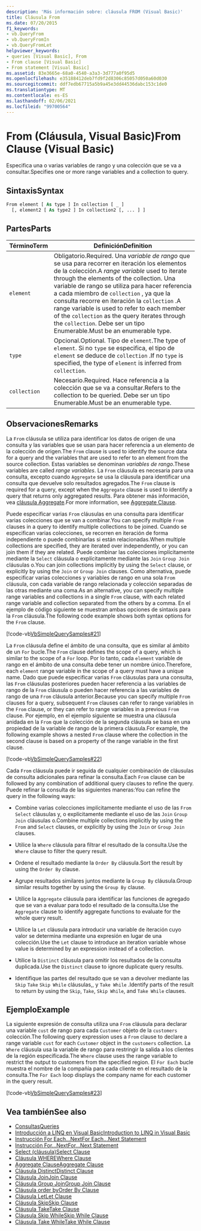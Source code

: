 ```yaml
---
description: 'Más información sobre: cláusula FROM (Visual Basic)'
title: Cláusula From
ms.date: 07/20/2015
f1_keywords:
- vb.QueryFrom
- vb.QueryFromIn
- vb.QueryFromLet
helpviewer_keywords:
- queries [Visual Basic], From
- From clause [Visual Basic]
- From statement [Visual Basic]
ms.assetid: 83e3665e-68a0-4540-a3a3-3d777a0f95d5
ms.openlocfilehash: e35188412deb7fd9f2d8306c85057d050a60d030
ms.sourcegitcommit: ddf7edb67715a5b9a45e3dd44536dabc153c1de0
ms.translationtype: MT
ms.contentlocale: es-ES
ms.lasthandoff: 02/06/2021
ms.locfileid: "99700564"
---
```

# <a name="from-clause-visual-basic"></a><span data-ttu-id="958cd-103">From (Cláusula, Visual Basic)</span><span class="sxs-lookup"><span data-stu-id="958cd-103">From Clause (Visual Basic)</span></span>

<span data-ttu-id="958cd-104">Especifica una o varias variables de rango y una colección que se va a consultar.</span><span class="sxs-lookup"><span data-stu-id="958cd-104">Specifies one or more range variables and a collection to query.</span></span>  
  
## <a name="syntax"></a><span data-ttu-id="958cd-105">Sintaxis</span><span class="sxs-lookup"><span data-stu-id="958cd-105">Syntax</span></span>  
  
```vb  
From element [ As type ] In collection [ _ ]  
  [, element2 [ As type2 ] In collection2 [, ... ] ]  
```  
  
## <a name="parts"></a><span data-ttu-id="958cd-106">Partes</span><span class="sxs-lookup"><span data-stu-id="958cd-106">Parts</span></span>  
  
|<span data-ttu-id="958cd-107">Término</span><span class="sxs-lookup"><span data-stu-id="958cd-107">Term</span></span>|<span data-ttu-id="958cd-108">Definición</span><span class="sxs-lookup"><span data-stu-id="958cd-108">Definition</span></span>|  
|---|---|  
|`element`|<span data-ttu-id="958cd-109">Obligatorio.</span><span class="sxs-lookup"><span data-stu-id="958cd-109">Required.</span></span> <span data-ttu-id="958cd-110">Una *variable de rango* que se usa para recorrer en iteración los elementos de la colección.</span><span class="sxs-lookup"><span data-stu-id="958cd-110">A *range variable* used to iterate through the elements of the collection.</span></span> <span data-ttu-id="958cd-111">Una variable de rango se utiliza para hacer referencia a cada miembro de `collection` , ya que la consulta recorre en iteración la `collection` .</span><span class="sxs-lookup"><span data-stu-id="958cd-111">A range variable is used to refer to each member of the `collection` as the query iterates through the `collection`.</span></span> <span data-ttu-id="958cd-112">Debe ser un tipo Enumerable.</span><span class="sxs-lookup"><span data-stu-id="958cd-112">Must be an enumerable type.</span></span>|  
|`type`|<span data-ttu-id="958cd-113">Opcional.</span><span class="sxs-lookup"><span data-stu-id="958cd-113">Optional.</span></span> <span data-ttu-id="958cd-114">Tipo de `element`.</span><span class="sxs-lookup"><span data-stu-id="958cd-114">The type of `element`.</span></span> <span data-ttu-id="958cd-115">Si no `type` se especifica, el tipo de `element` se deduce de `collection` .</span><span class="sxs-lookup"><span data-stu-id="958cd-115">If no `type` is specified, the type of `element` is inferred from `collection`.</span></span>|  
|`collection`|<span data-ttu-id="958cd-116">Necesario.</span><span class="sxs-lookup"><span data-stu-id="958cd-116">Required.</span></span> <span data-ttu-id="958cd-117">Hace referencia a la colección que se va a consultar.</span><span class="sxs-lookup"><span data-stu-id="958cd-117">Refers to the collection to be queried.</span></span> <span data-ttu-id="958cd-118">Debe ser un tipo Enumerable.</span><span class="sxs-lookup"><span data-stu-id="958cd-118">Must be an enumerable type.</span></span>|  
  
## <a name="remarks"></a><span data-ttu-id="958cd-119">Observaciones</span><span class="sxs-lookup"><span data-stu-id="958cd-119">Remarks</span></span>  

 <span data-ttu-id="958cd-120">La `From` cláusula se utiliza para identificar los datos de origen de una consulta y las variables que se usan para hacer referencia a un elemento de la colección de origen.</span><span class="sxs-lookup"><span data-stu-id="958cd-120">The `From` clause is used to identify the source data for a query and the variables that are used to refer to an element from the source collection.</span></span> <span data-ttu-id="958cd-121">Estas variables se denominan *variables de rango*.</span><span class="sxs-lookup"><span data-stu-id="958cd-121">These variables are called *range variables*.</span></span> <span data-ttu-id="958cd-122">La `From` cláusula es necesaria para una consulta, excepto cuando `Aggregate` se usa la cláusula para identificar una consulta que devuelve solo resultados agregados.</span><span class="sxs-lookup"><span data-stu-id="958cd-122">The `From` clause is required for a query, except when the `Aggregate` clause is used to identify a query that returns only aggregated results.</span></span> <span data-ttu-id="958cd-123">Para obtener más información, vea [cláusula Aggregate](aggregate-clause.md).</span><span class="sxs-lookup"><span data-stu-id="958cd-123">For more information, see [Aggregate Clause](aggregate-clause.md).</span></span>  
  
 <span data-ttu-id="958cd-124">Puede especificar varias `From` cláusulas en una consulta para identificar varias colecciones que se van a combinar.</span><span class="sxs-lookup"><span data-stu-id="958cd-124">You can specify multiple `From` clauses in a query to identify multiple collections to be joined.</span></span> <span data-ttu-id="958cd-125">Cuando se especifican varias colecciones, se recorren en iteración de forma independiente o puede combinarlas si están relacionadas.</span><span class="sxs-lookup"><span data-stu-id="958cd-125">When multiple collections are specified, they are iterated over independently, or you can join them if they are related.</span></span> <span data-ttu-id="958cd-126">Puede combinar las colecciones implícitamente mediante la `Select` cláusula o explícitamente mediante las `Join` `Group Join` cláusulas o.</span><span class="sxs-lookup"><span data-stu-id="958cd-126">You can join collections implicitly by using the `Select` clause, or explicitly by using the `Join` or `Group Join` clauses.</span></span> <span data-ttu-id="958cd-127">Como alternativa, puede especificar varias colecciones y variables de rango en una sola `From` cláusula, con cada variable de rango relacionada y colección separadas de las otras mediante una coma.</span><span class="sxs-lookup"><span data-stu-id="958cd-127">As an alternative, you can specify multiple range variables and collections in a single `From` clause, with each related range variable and collection separated from the others by a comma.</span></span> <span data-ttu-id="958cd-128">En el ejemplo de código siguiente se muestran ambas opciones de sintaxis para la `From` cláusula.</span><span class="sxs-lookup"><span data-stu-id="958cd-128">The following code example shows both syntax options for the `From` clause.</span></span>  
  
 [!code-vb[VbSimpleQuerySamples#21](~/samples/snippets/visualbasic/VS_Snippets_VBCSharp/VbSimpleQuerySamples/VB/QuerySamples1.vb#21)]  
  
 <span data-ttu-id="958cd-129">La `From` cláusula define el ámbito de una consulta, que es similar al ámbito de un `For` bucle.</span><span class="sxs-lookup"><span data-stu-id="958cd-129">The `From` clause defines the scope of a query, which is similar to the scope of a `For` loop.</span></span> <span data-ttu-id="958cd-130">Por lo tanto, cada `element` variable de rango en el ámbito de una consulta debe tener un nombre único.</span><span class="sxs-lookup"><span data-stu-id="958cd-130">Therefore, each `element` range variable in the scope of a query must have a unique name.</span></span> <span data-ttu-id="958cd-131">Dado que puede especificar varias `From` cláusulas para una consulta, las `From` cláusulas posteriores pueden hacer referencia a las variables de rango de la `From` cláusula o pueden hacer referencia a las variables de rango de una `From` cláusula anterior.</span><span class="sxs-lookup"><span data-stu-id="958cd-131">Because you can specify multiple `From` clauses for a query, subsequent `From` clauses can refer to range variables in the `From` clause, or they can refer to range variables in a previous `From` clause.</span></span> <span data-ttu-id="958cd-132">Por ejemplo, en el ejemplo siguiente se muestra una cláusula anidada en la `From` que la colección de la segunda cláusula se basa en una propiedad de la variable de rango de la primera cláusula.</span><span class="sxs-lookup"><span data-stu-id="958cd-132">For example, the following example shows a nested `From` clause where the collection in the second clause is based on a property of the range variable in the first clause.</span></span>  
  
 [!code-vb[VbSimpleQuerySamples#22](~/samples/snippets/visualbasic/VS_Snippets_VBCSharp/VbSimpleQuerySamples/VB/QuerySamples1.vb#22)]  
  
 <span data-ttu-id="958cd-133">Cada `From` cláusula puede ir seguida de cualquier combinación de cláusulas de consulta adicionales para refinar la consulta.</span><span class="sxs-lookup"><span data-stu-id="958cd-133">Each `From` clause can be followed by any combination of additional query clauses to refine the query.</span></span> <span data-ttu-id="958cd-134">Puede refinar la consulta de las siguientes maneras:</span><span class="sxs-lookup"><span data-stu-id="958cd-134">You can refine the query in the following ways:</span></span>  
  
- <span data-ttu-id="958cd-135">Combine varias colecciones implícitamente mediante el uso de las `From` `Select` cláusulas y, o explícitamente mediante el uso de las `Join` `Group Join` cláusulas o.</span><span class="sxs-lookup"><span data-stu-id="958cd-135">Combine multiple collections implicitly by using the `From` and `Select` clauses, or explicitly by using the `Join` or `Group Join` clauses.</span></span>  
  
- <span data-ttu-id="958cd-136">Utilice la `Where` cláusula para filtrar el resultado de la consulta.</span><span class="sxs-lookup"><span data-stu-id="958cd-136">Use the `Where` clause to filter the query result.</span></span>  
  
- <span data-ttu-id="958cd-137">Ordene el resultado mediante la `Order By` cláusula.</span><span class="sxs-lookup"><span data-stu-id="958cd-137">Sort the result by using the `Order By` clause.</span></span>  
  
- <span data-ttu-id="958cd-138">Agrupe resultados similares juntos mediante la `Group By` cláusula.</span><span class="sxs-lookup"><span data-stu-id="958cd-138">Group similar results together by using the `Group By` clause.</span></span>  
  
- <span data-ttu-id="958cd-139">Utilice la `Aggregate` cláusula para identificar las funciones de agregado que se van a evaluar para todo el resultado de la consulta.</span><span class="sxs-lookup"><span data-stu-id="958cd-139">Use the `Aggregate` clause to identify aggregate functions to evaluate for the whole query result.</span></span>  
  
- <span data-ttu-id="958cd-140">Utilice la `Let` cláusula para introducir una variable de iteración cuyo valor se determina mediante una expresión en lugar de una colección.</span><span class="sxs-lookup"><span data-stu-id="958cd-140">Use the `Let` clause to introduce an iteration variable whose value is determined by an expression instead of a collection.</span></span>  
  
- <span data-ttu-id="958cd-141">Utilice la `Distinct` cláusula para omitir los resultados de la consulta duplicada.</span><span class="sxs-lookup"><span data-stu-id="958cd-141">Use the `Distinct` clause to ignore duplicate query results.</span></span>  
  
- <span data-ttu-id="958cd-142">Identifique las partes del resultado que se van a devolver mediante las `Skip` `Take` `Skip While` cláusulas,, y `Take While` .</span><span class="sxs-lookup"><span data-stu-id="958cd-142">Identify parts of the result to return by using the `Skip`, `Take`, `Skip While`, and `Take While` clauses.</span></span>  
  
## <a name="example"></a><span data-ttu-id="958cd-143">Ejemplo</span><span class="sxs-lookup"><span data-stu-id="958cd-143">Example</span></span>  

 <span data-ttu-id="958cd-144">La siguiente expresión de consulta utiliza una `From` cláusula para declarar una variable `cust` de rango para cada `Customer` objeto de la `customers` colección.</span><span class="sxs-lookup"><span data-stu-id="958cd-144">The following query expression uses a `From` clause to declare a range variable `cust` for each `Customer` object in the `customers` collection.</span></span> <span data-ttu-id="958cd-145">La `Where` cláusula usa la variable de rango para restringir la salida a los clientes de la región especificada.</span><span class="sxs-lookup"><span data-stu-id="958cd-145">The `Where` clause uses the range variable to restrict the output to customers from the specified region.</span></span> <span data-ttu-id="958cd-146">El `For Each` bucle muestra el nombre de la compañía para cada cliente en el resultado de la consulta.</span><span class="sxs-lookup"><span data-stu-id="958cd-146">The `For Each` loop displays the company name for each customer in the query result.</span></span>  
  
 [!code-vb[VbSimpleQuerySamples#23](~/samples/snippets/visualbasic/VS_Snippets_VBCSharp/VbSimpleQuerySamples/VB/QuerySamples1.vb#23)]  
  
## <a name="see-also"></a><span data-ttu-id="958cd-147">Vea también</span><span class="sxs-lookup"><span data-stu-id="958cd-147">See also</span></span>

- [<span data-ttu-id="958cd-148">Consultas</span><span class="sxs-lookup"><span data-stu-id="958cd-148">Queries</span></span>](index.md)
- [<span data-ttu-id="958cd-149">Introducción a LINQ en Visual Basic</span><span class="sxs-lookup"><span data-stu-id="958cd-149">Introduction to LINQ in Visual Basic</span></span>](../../programming-guide/language-features/linq/introduction-to-linq.md)
- [<span data-ttu-id="958cd-150">Instrucción For Each...Next</span><span class="sxs-lookup"><span data-stu-id="958cd-150">For Each...Next Statement</span></span>](../statements/for-each-next-statement.md)
- [<span data-ttu-id="958cd-151">Instrucción For...Next</span><span class="sxs-lookup"><span data-stu-id="958cd-151">For...Next Statement</span></span>](../statements/for-next-statement.md)
- [<span data-ttu-id="958cd-152">Select (cláusula)</span><span class="sxs-lookup"><span data-stu-id="958cd-152">Select Clause</span></span>](select-clause.md)
- [<span data-ttu-id="958cd-153">Cláusula WHERE</span><span class="sxs-lookup"><span data-stu-id="958cd-153">Where Clause</span></span>](where-clause.md)
- [<span data-ttu-id="958cd-154">Aggregate Clause</span><span class="sxs-lookup"><span data-stu-id="958cd-154">Aggregate Clause</span></span>](aggregate-clause.md)
- [<span data-ttu-id="958cd-155">Cláusula Distinct</span><span class="sxs-lookup"><span data-stu-id="958cd-155">Distinct Clause</span></span>](distinct-clause.md)
- [<span data-ttu-id="958cd-156">Cláusula Join</span><span class="sxs-lookup"><span data-stu-id="958cd-156">Join Clause</span></span>](join-clause.md)
- [<span data-ttu-id="958cd-157">Cláusula Group Join</span><span class="sxs-lookup"><span data-stu-id="958cd-157">Group Join Clause</span></span>](group-join-clause.md)
- [<span data-ttu-id="958cd-158">Cláusula order by</span><span class="sxs-lookup"><span data-stu-id="958cd-158">Order By Clause</span></span>](order-by-clause.md)
- [<span data-ttu-id="958cd-159">Cláusula Let</span><span class="sxs-lookup"><span data-stu-id="958cd-159">Let Clause</span></span>](let-clause.md)
- [<span data-ttu-id="958cd-160">Cláusula Skip</span><span class="sxs-lookup"><span data-stu-id="958cd-160">Skip Clause</span></span>](skip-clause.md)
- [<span data-ttu-id="958cd-161">Cláusula Take</span><span class="sxs-lookup"><span data-stu-id="958cd-161">Take Clause</span></span>](take-clause.md)
- [<span data-ttu-id="958cd-162">Cláusula Skip While</span><span class="sxs-lookup"><span data-stu-id="958cd-162">Skip While Clause</span></span>](skip-while-clause.md)
- [<span data-ttu-id="958cd-163">Cláusula Take While</span><span class="sxs-lookup"><span data-stu-id="958cd-163">Take While Clause</span></span>](take-while-clause.md)
